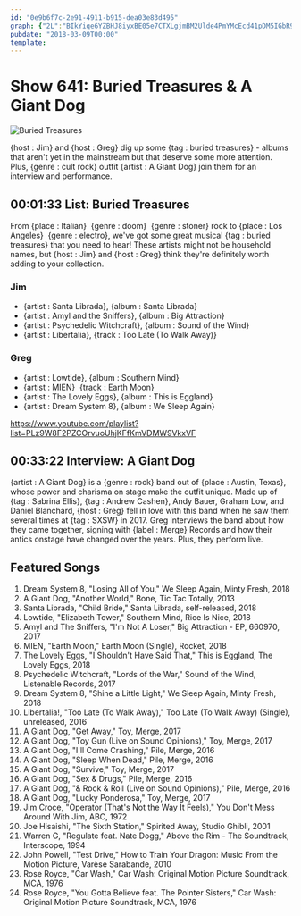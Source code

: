 ```yaml
---
id: "0e9b6f7c-2e91-4911-b915-dea03e83d495"
graph: {"2L":"BIkYiqe6YZBHJ8iyxBE05e7CTXLgjmBM2Ulde4PmYMcEcd41pDM5IGbR9V4tBIA6XTm9GBdnnkXyja12","1JM":"0BeeKnjw5WE8WmTnjw5Waixhgnjw5WSxzUHnjw5WBMlTxnjw5WFjmkRSxzUH"}
pubdate: "2018-03-09T00:00"
template: 
---
```






# Show 641: Buried Treasures & A Giant Dog

![Buried Treasures](https://static.soundopinions.org/images/2018/buried.jpg)

{host : Jim} and {host : Greg} dig up some {tag : buried treasures} - albums that aren't yet in the mainstream but that deserve some more attention. Plus, {genre : cult rock} outfit {artist : A Giant Dog} join them for an interview and performance.



## 00:01:33 List: Buried Treasures

From {place : Italian}  {genre : doom}  {genre : stoner} rock to {place : Los Angeles}  {genre : electro}, we've got some great musical {tag : buried treasures} that you need to hear! These artists might not be household names, but {host : Jim} and {host : Greg} think they're definitely worth adding to your collection.


### Jim

- {artist : Santa Librada}, {album : Santa Librada}
- {artist : Amyl and the Sniffers}, {album : Big Attraction}
- {artist : Psychedelic Witchcraft}, {album : Sound of the Wind}
- {artist : Libertalia}, {track : Too Late (To Walk Away)}


### Greg

- {artist : Lowtide}, {album : Southern Mind}
- {artist : MIEN}  {track : Earth Moon}
- {artist : The Lovely Eggs}, {album : This is Eggland}
- {artist : Dream System 8}, {album : We Sleep Again}

https://www.youtube.com/playlist?list=PLz9W8F2PZCOrvuoUhjKFfKmVDMW9VkxVF



## 00:33:22 Interview: A Giant Dog

{artist : A Giant Dog} is a {genre : rock} band out of {place : Austin, Texas}, whose power and charisma on stage make the outfit unique. Made up of {tag : Sabrina Ellis}, {tag : Andrew Cashen}, Andy Bauer, Graham Low, and Daniel Blanchard, {host : Greg} fell in love with this band when he saw them several times at {tag : SXSW} in 2017. Greg interviews the band about how they came together, signing with {label : Merge} Records and how their antics onstage have changed over the years. Plus, they perform live.



## Featured Songs

1. Dream System 8, "Losing All of You," We Sleep Again, Minty Fresh, 2018
2. A Giant Dog, "Another World," Bone, Tic Tac Totally, 2013
3. Santa Librada, "Child Bride," Santa Librada, self-released, 2018
4. Lowtide, "Elizabeth Tower," Southern Mind, Rice Is Nice, 2018
5. Amyl and The Sniffers, "I'm Not A Loser," Big Attraction - EP, 660970, 2017
6. MIEN, "Earth Moon," Earth Moon (Single), Rocket, 2018
7. The Lovely Eggs, "I Shouldn't Have Said That," This is Eggland, The Lovely Eggs, 2018
8. Psychedelic Witchcraft, "Lords of the War," Sound of the Wind, Listenable Records, 2017
9. Dream System 8, "Shine a Little Light," We Sleep Again, Minty Fresh, 2018
10. Libertalia!, "Too Late (To Walk Away)," Too Late (To Walk Away) (Single), unreleased, 2016
11. A Giant Dog, "Get Away," Toy, Merge, 2017
12. A Giant Dog, "Toy Gun (Live on Sound Opinions)," Toy, Merge, 2017
13. A Giant Dog, "I'll Come Crashing," Pile, Merge, 2016
14. A Giant Dog, "Sleep When Dead," Pile, Merge, 2016
15. A Giant Dog, "Survive," Toy, Merge, 2017
16. A Giant Dog, "Sex & Drugs," Pile, Merge, 2016
17. A Giant Dog, "& Rock & Roll (Live on Sound Opinions)," Pile, Merge, 2016
18. A Giant Dog, "Lucky Ponderosa," Toy, Merge, 2017
19. Jim Croce, "Operator (That's Not the Way It Feels)," You Don't Mess Around With Jim, ABC, 1972
20. Joe Hisaishi, "The Sixth Station," Spirited Away, Studio Ghibli, 2001
21. Warren G, "Regulate feat. Nate Dogg," Above the Rim - The Soundtrack, Interscope, 1994
22. John Powell, "Test Drive," How to Train Your Dragon: Music From the Motion Picture, Varèse Sarabande, 2010
23. Rose Royce, "Car Wash," Car Wash: Original Motion Picture Soundtrack, MCA, 1976
24. Rose Royce, "You Gotta Believe feat. The Pointer Sisters," Car Wash: Original Motion Picture Soundtrack, MCA, 1976